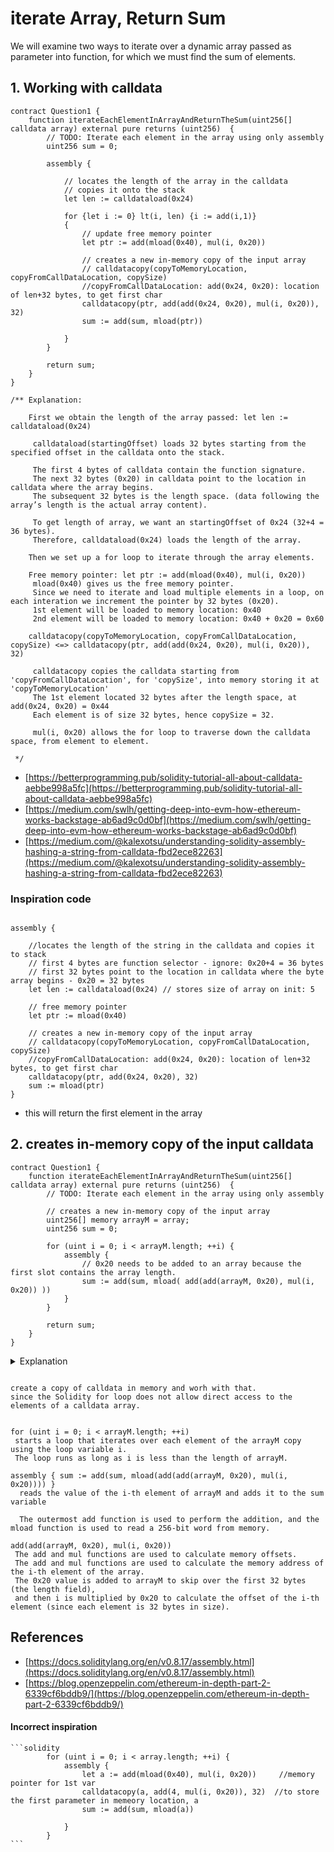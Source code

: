# iterate Array, Return Sum

We will examine two ways to iterate over a dynamic array passed as parameter into function, for which we must find the sum of elements.&#x20;

## 1. Working with calldata

```solidity
contract Question1 {
    function iterateEachElementInArrayAndReturnTheSum(uint256[] calldata array) external pure returns (uint256)  {
        // TODO: Iterate each element in the array using only assembly
        uint256 sum = 0;

        assembly {

            // locates the length of the array in the calldata 
            // copies it onto the stack
            let len := calldataload(0x24) 
            
            for {let i := 0} lt(i, len) {i := add(i,1)}
            {
                // update free memory pointer 
                let ptr := add(mload(0x40), mul(i, 0x20)) 
                
                // creates a new in-memory copy of the input array
                // calldatacopy(copyToMemoryLocation, copyFromCallDataLocation, copySize)
                //copyFromCallDataLocation: add(0x24, 0x20): location of len+32 bytes, to get first char
                calldatacopy(ptr, add(add(0x24, 0x20), mul(i, 0x20)), 32)
                sum := add(sum, mload(ptr))

            }
        }

        return sum;
    }
}
```

```solidity
/** Explanation:

    First we obtain the length of the array passed: let len := calldataload(0x24)
    
     calldataload(startingOffset) loads 32 bytes starting from the specified offset in the calldata onto the stack.
     
     The first 4 bytes of calldata contain the function signature.
     The next 32 bytes (0x20) in calldata point to the location in calldata where the array begins.
     The subsequent 32 bytes is the length space. (data following the array’s length is the actual array content).
     
     To get length of array, we want an startingOffset of 0x24 (32+4 = 36 bytes).
     Therefore, calldataload(0x24) loads the length of the array.

    Then we set up a for loop to iterate through the array elements. 
    
    Free memory pointer: let ptr := add(mload(0x40), mul(i, 0x20)) 
     mload(0x40) gives us the free memory pointer. 
     Since we need to iterate and load multiple elements in a loop, on each interation we increment the pointer by 32 bytes (0x20).
     1st element will be loaded to memory location: 0x40
     2nd element will be loaded to memory location: 0x40 + 0x20 = 0x60

    calldatacopy(copyToMemoryLocation, copyFromCallDataLocation, copySize) <=> calldatacopy(ptr, add(add(0x24, 0x20), mul(i, 0x20)), 32)
    
     calldatacopy copies the calldata starting from 'copyFromCallDataLocation', for 'copySize', into memory storing it at 'copyToMemoryLocation'
     The 1st element located 32 bytes after the length space, at add(0x24, 0x20) = 0x44
     Each element is of size 32 bytes, hence copySize = 32.
     
     mul(i, 0x20) allows the for loop to traverse down the calldata space, from element to element. 
     
 */
```

* [https://betterprogramming.pub/solidity-tutorial-all-about-calldata-aebbe998a5fc](https://betterprogramming.pub/solidity-tutorial-all-about-calldata-aebbe998a5fc)
* [https://medium.com/swlh/getting-deep-into-evm-how-ethereum-works-backstage-ab6ad9c0d0bf](https://medium.com/swlh/getting-deep-into-evm-how-ethereum-works-backstage-ab6ad9c0d0bf)
* [https://medium.com/@kalexotsu/understanding-solidity-assembly-hashing-a-string-from-calldata-fbd2ece82263](https://medium.com/@kalexotsu/understanding-solidity-assembly-hashing-a-string-from-calldata-fbd2ece82263)

### Inspiration code

```solidity

assembly {

    //locates the length of the string in the calldata and copies it to stack
    // first 4 bytes are function selector - ignore: 0x20+4 = 36 bytes
    // first 32 bytes point to the location in calldata where the byte array begins - 0x20 = 32 bytes
    let len := calldataload(0x24) // stores size of array on init: 5
    
    // free memory pointer 
    let ptr := mload(0x40)
    
    // creates a new in-memory copy of the input array
    // calldatacopy(copyToMemoryLocation, copyFromCallDataLocation, copySize)
    //copyFromCallDataLocation: add(0x24, 0x20): location of len+32 bytes, to get first char
    calldatacopy(ptr, add(0x24, 0x20), 32)
    sum := mload(ptr)
}
```

* this will return the first element in the array

## 2. creates in-memory copy of the input calldata

```solidity
contract Question1 {
    function iterateEachElementInArrayAndReturnTheSum(uint256[] calldata array) external pure returns (uint256)  {
        // TODO: Iterate each element in the array using only assembly
        
        // creates a new in-memory copy of the input array
        uint256[] memory arrayM = array;
        uint256 sum = 0;
        
        for (uint i = 0; i < arrayM.length; ++i) {
            assembly {
                // 0x20 needs to be added to an array because the first slot contains the array length.
                sum := add(sum, mload( add(add(arrayM, 0x20), mul(i, 0x20)) ))
            }
        }

        return sum;
    }
}
```

<details>

<summary>Explanation</summary>

```solidity
/** Explanation:

    for (uint i = 0; i < data.length; ++i) 
     Starts a loop that iterates over each element of the array using the loop variable i. 
     The loop runs as long as i is less than the length of array.

    sum := add(sum, mload( add(add(data, 0x20), mul(i, 0x20)) )) 
      Reads the value of the i-th element of array and adds it to the sum variable
      The outermost add function is used to perform the addition, and the mload function is used to load the i-th element from memory.
    
    How do we get the memory address of the i-th element, for mload?
    add( add(data, 0x20), mul(i, 0x20) ) 
     The add and mul functions are used to calculate memory offsets.
     
     The 0x20 value is added to data to skip over the first 32 bytes (the length field), 
     and then i is multiplied by 0x20 (32 bytes) to calculate the offset of the i-th element (since each element is 32 bytes in size).

*/
```

</details>

```solidity

create a copy of calldata in memory and worh with that.
since the Solidity for loop does not allow direct access to the elements of a calldata array.


for (uint i = 0; i < arrayM.length; ++i) 
 starts a loop that iterates over each element of the arrayM copy using the loop variable i. 
 The loop runs as long as i is less than the length of arrayM.

assembly { sum := add(sum, mload(add(add(arrayM, 0x20), mul(i, 0x20)))) } 
  reads the value of the i-th element of arrayM and adds it to the sum variable

  The outermost add function is used to perform the addition, and the mload function is used to read a 256-bit word from memory.

add(add(arrayM, 0x20), mul(i, 0x20)) 
 The add and mul functions are used to calculate memory offsets.
 The add and mul functions are used to calculate the memory address of the i-th element of the array. 
 The 0x20 value is added to arrayM to skip over the first 32 bytes (the length field), 
 and then i is multiplied by 0x20 to calculate the offset of the i-th element (since each element is 32 bytes in size).
```

## References

* [https://docs.soliditylang.org/en/v0.8.17/assembly.html](https://docs.soliditylang.org/en/v0.8.17/assembly.html)
* [https://blog.openzeppelin.com/ethereum-in-depth-part-2-6339cf6bddb9/](https://blog.openzeppelin.com/ethereum-in-depth-part-2-6339cf6bddb9/)

#### Incorrect inspiration

````solidity
```solidity
        for (uint i = 0; i < array.length; ++i) {
            assembly {
                let a := add(mload(0x40), mul(i, 0x20))     //memory pointer for 1st var
                calldatacopy(a, add(4, mul(i, 0x20)), 32)  //to store the first parameter in memeory location, a
                sum := add(sum, mload(a))

            }
        }
``` 
````
